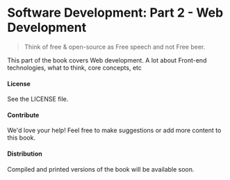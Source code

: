 # Software Development: Part 2 - Web Development

> Think of free & open-source as Free speech and not Free beer.

This part of the book covers Web development. A lot about Front-end technologies, what to think, core concepts, etc

#### License

See the LICENSE file.

#### Contribute

We'd love your help! Feel free to make suggestions or add more content to this book.

#### Distribution

Compiled and printed versions of the book will be available soon.

